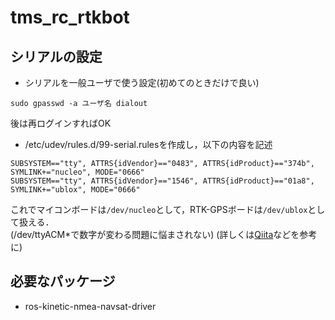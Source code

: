 # tms_rc_rtkbot

## シリアルの設定

- シリアルを一般ユーザで使う設定(初めてのときだけで良い)
```
sudo gpasswd -a ユーザ名 dialout
```
後は再ログインすればOK

- /etc/udev/rules.d/99-serial.rulesを作成し，以下の内容を記述
~~~
SUBSYSTEM=="tty", ATTRS{idVendor}=="0483", ATTRS{idProduct}=="374b", SYMLINK+="nucleo", MODE="0666"
SUBSYSTEM=="tty", ATTRS{idVendor}=="1546", ATTRS{idProduct}=="01a8", SYMLINK+="ublox", MODE="0666"
~~~

これでマイコンボードは`/dev/nucleo`として，RTK-GPSボードは`/dev/ublox`として扱える．  
(/dev/ttyACM*で数字が変わる問題に悩まされない)
(詳しくは[Qiita](https://qiita.com/caad1229/items/309be550441515e185c0)などを参考に)

## 必要なパッケージ
- ros-kinetic-nmea-navsat-driver